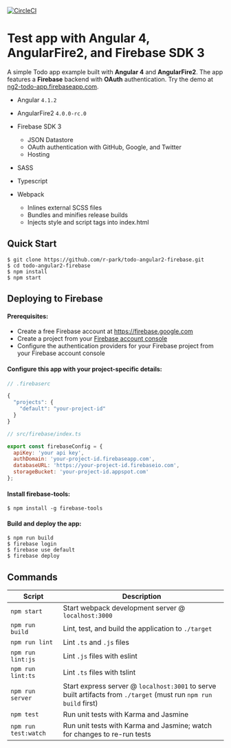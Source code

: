 [![CircleCI](https://circleci.com/gh/r-park/todo-angular2-firebase.svg?style=shield&circle-token=7f6c19e82f8464c0dc18797b6146767f66d49f90)](https://circleci.com/gh/r-park/todo-angular2-firebase)


# Test app with Angular 4, AngularFire2, and Firebase SDK 3
A simple Todo app example built with **Angular 4** and **AngularFire2**. The app features a **Firebase** backend with **OAuth** authentication. Try the demo at <a href="https://ng2-todo-app.firebaseapp.com" target="_blank">ng2-todo-app.firebaseapp.com</a>.

- Angular `4.1.2`
- AngularFire2 `4.0.0-rc.0`
- Firebase SDK 3
  - JSON Datastore
  - OAuth authentication with GitHub, Google, and Twitter
  - Hosting

- SASS
- Typescript
- Webpack
  - Inlines external SCSS files
  - Bundles and minifies release builds
  - Injects style and script tags into index.html


Quick Start
-----------

```shell
$ git clone https://github.com/r-park/todo-angular2-firebase.git
$ cd todo-angular2-firebase
$ npm install
$ npm start
```


## Deploying to Firebase
#### Prerequisites:
- Create a free Firebase account at https://firebase.google.com
- Create a project from your [Firebase account console](https://console.firebase.google.com)
- Configure the authentication providers for your Firebase project from your Firebase account console

#### Configure this app with your project-specific details:
```javascript
// .firebaserc

{
  "projects": {
    "default": "your-project-id"
  }
}
```
```javascript
// src/firebase/index.ts

export const firebaseConfig = {
  apiKey: 'your api key',
  authDomain: 'your-project-id.firebaseapp.com',
  databaseURL: 'https://your-project-id.firebaseio.com',
  storageBucket: 'your-project-id.appspot.com'
};
```

#### Install firebase-tools:
```shell
$ npm install -g firebase-tools
```

#### Build and deploy the app:
```shell
$ npm run build
$ firebase login
$ firebase use default
$ firebase deploy
```


Commands
--------

|Script|Description|
|---|---|
|`npm start`|Start webpack development server @ `localhost:3000`|
|`npm run build`|Lint, test, and build the application to `./target`|
|`npm run lint`|Lint `.ts` and `.js` files|
|`npm run lint:js`|Lint `.js` files with eslint|
|`npm run lint:ts`|Lint `.ts` files with tslint|
|`npm run server`|Start express server @ `localhost:3001` to serve built artifacts from `./target` (must run `npm run build` first)|
|`npm test`|Run unit tests with Karma and Jasmine|
|`npm run test:watch`|Run unit tests with Karma and Jasmine; watch for changes to re-run tests|
